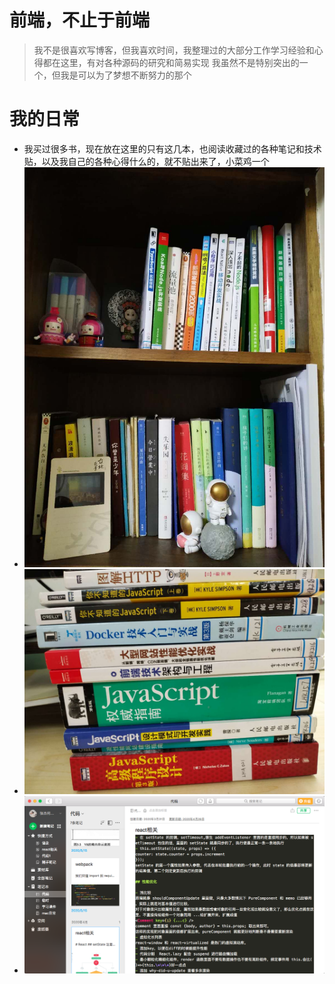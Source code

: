 # 前端，不止于前端
> 我不是很喜欢写博客，但我喜欢时间，我整理过的大部分工作学习经验和心得都在这里，有对各种源码的研究和简易实现
> 我虽然不是特别突出的一个，但我是可以为了梦想不断努力的那个

# 我的日常
- 我买过很多书，现在放在这里的只有这几本，也阅读收藏过的各种笔记和技术贴，以及我自己的各种心得什么的，就不贴出来了，小菜鸡一个
- ![书籍列表1](./markdown/WechatIMG370.jpeg)
- ![书籍列表2](./markdown/WechatIMG371.jpeg)
- ![笔记](markdown/2020-07-10-12-47-41.png)